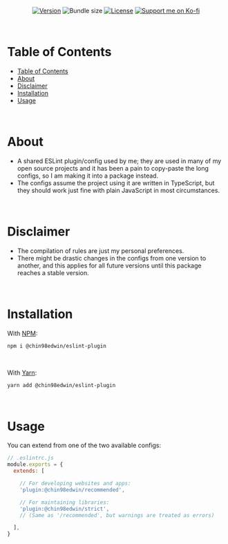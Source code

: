 <div align="center">

[![Version](https://img.shields.io/npm/v/@chin98edwin/eslint-plugin)](https://github.com/chin98edwin/eslint-plugin/releases)
![Bundle size](https://img.shields.io/bundlephobia/min/@chin98edwin/eslint-plugin)
[![License](![GitHub](https://img.shields.io/github/license/chin98edwin/eslint-plugin))](https://github.com/chin98edwin/eslint-plugin/blob/main/LICENSE)
[![Support me on Ko-fi](https://img.shields.io/static/v1?label&logo=kofi&logoColor=ffffff&message=Support%20me%20on%20Ko-fi&color=FF5E5B)](https://ko-fi.com/dev_chin98edwin)

</div>

<br/>

# Table of Contents
<!-- Automatically generated by VS Code -->
- [Table of Contents](#table-of-contents)
- [About](#about)
- [Disclaimer](#disclaimer)
- [Installation](#installation)
- [Usage](#usage)

<br/>

# About
* A shared ESLint plugin/config used by me; they are used in many of my open
  source projects and it has been a pain to copy-paste the long configs, so I
  am making it into a package instead.
* The configs assume the project using it are written in TypeScript, but they
  should work just fine with plain JavaScript in most circumstances.

<br/>

# Disclaimer
* The compilation of rules are just my personal preferences.
* There might be drastic changes in the configs from one version to another, and
  this applies for all future versions until this package reaches a stable
  version.

<br/>

# Installation

With [NPM](https://www.npmjs.com/package/@chin98edwin/eslint-plugin):
```sh
npm i @chin98edwin/eslint-plugin
```
<br/>

With [Yarn](https://yarnpkg.com/package/@chin98edwin/eslint-plugin):
```sh
yarn add @chin98edwin/eslint-plugin
```
<br/>

# Usage
You can extend from one of the two available configs:

```js
// .eslintrc.js
module.exports = {
  extends: [

    // For developing websites and apps:
    'plugin:@chin98edwin/recommended',

    // For maintaining libraries:
    'plugin:@chin98edwin/strict',
    // (Same as '/recommended', but warnings are treated as errors)

  ],
}
```

<br/>
